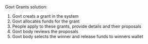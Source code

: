 Govt Grants solution: 

1. Govt creats a grant in the system
2. Govt allocates funds for the grant
3. People apply to these grants, provide details and their proposals
4. Govt body reviews the proposals
5. Govt body selects the winner and release funds to winners wallet

